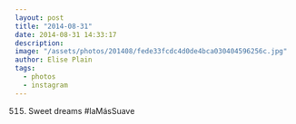 ```yaml
---
layout: post
title: "2014-08-31"
date: 2014-08-31 14:33:17
description: 
image: "/assets/photos/201408/fede33fcdc4d0de4bca030404596256c.jpg"
author: Elise Plain
tags: 
  - photos
  - instagram
---
```


515. Sweet dreams #laMásSuave
<p></p>
